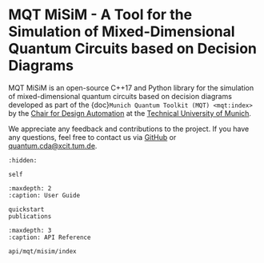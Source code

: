 # MQT MiSiM - A Tool for the Simulation of Mixed-Dimensional Quantum Circuits based on Decision Diagrams

MQT MiSiM is an open-source C++17 and Python library for the simulation of mixed-dimensional quantum circuits based on decision diagrams developed as part of the {doc}`Munich Quantum Toolkit (MQT) <mqt:index>` by the [Chair for Design Automation](https://www.cda.cit.tum.de/) at the [Technical University of Munich](https://www.tum.de/).

We appreciate any feedback and contributions to the project. If you have any questions, feel free to contact us via [GitHub](https://github.com/cda-tum/mqt-misim) or [quantum.cda@xcit.tum.de](mailto:quantum.cda@xcit.tum.de).

```{toctree}
:hidden:

self
```

```{toctree}
:maxdepth: 2
:caption: User Guide

quickstart
publications
```

```{toctree}
:maxdepth: 3
:caption: API Reference

api/mqt/misim/index
```
